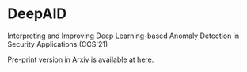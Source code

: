 # DeepAID
Interpreting and Improving Deep Learning-based Anomaly Detection in Security Applications (CCS'21)


Pre-print version in Arxiv is available at [here](https://arxiv.org/abs/2109.11495).
